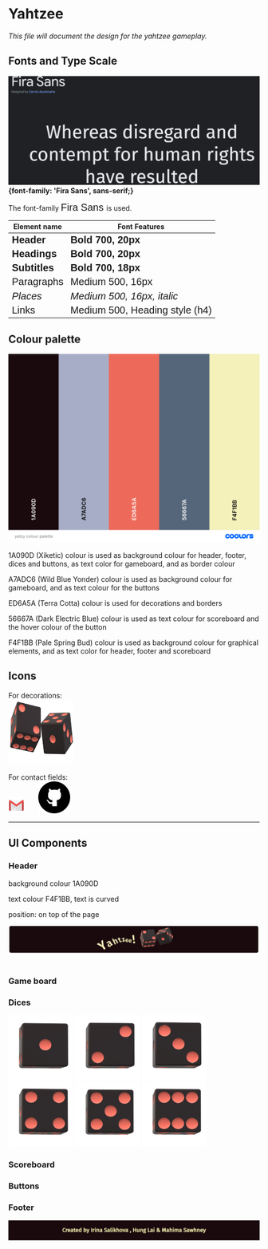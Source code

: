 # Yahtzee

*This file will document the design for the yahtzee gameplay.*
<link rel="preconnect" href="https://fonts.googleapis.com">
<link rel="preconnect" href="https://fonts.gstatic.com" crossorigin>
<link href="https://fonts.googleapis.com/css2?family=Fira+Sans:ital,wght@0,200;0,400;0,600;1,400;1,600&display=swap" rel="stylesheet">

## Fonts and Type Scale
![This is the font Fira Sans!](assets/fira_sans.png)
**{font-family: 'Fira Sans', sans-serif;}**

The font-family <span style="font-family: 'Fira Sans', sans-serif; font-size:20px;"> Fira Sans </span> is used.

| Element name   | Font Features |
| ------------ | ------------ |
|<span style="font-family: 'Fira Sans', sans-serif; font-size:20px;  font-weight:700;">  Header </span>  | <span style="font-family: 'Fira Sans', sans-serif; font-size:20px; font-weight:700;">  Bold 700, 20px </span>  |
|<span style="font-family: 'Fira Sans', sans-serif; font-size:20px; font-weight:700;">  Headings </span>  | <span style="font-family: 'Fira Sans', sans-serif; font-size:20px; font-weight:700;">  Bold 700, 20px  </span>  |
|<span style="font-family: 'Fira Sans', sans-serif; font-size:20px; font-weight:700;">  Subtitles </span>  | <span style="font-family: 'Fira Sans', sans-serif; font-size:20px; font-weight:700;">   Bold 700, 18px  </span>  |
|<span style="font-family: 'Fira Sans', sans-serif; font-size:20px; font-weight:500;">  Paragraphs </span>  | <span style="font-family: 'Fira Sans', sans-serif; font-size:20px; font-weight:500;">  Medium 500, 16px  </span>  |
|<span style="font-family: 'Fira Sans', sans-serif; font-size:20px; font-weight:500;">  _Places_ </span>  | <span style="font-family: 'Fira Sans', sans-serif; font-size:20px; font-weight:500;">  _Medium 500, 16px, italic_  </span>  |
|<span style="font-family: 'Fira Sans', sans-serif; font-size:20px; font-weight:500;"> Links</span>  | <span style="font-family: 'Fira Sans', sans-serif; font-size:20px; font-weight:500;">  Medium 500, Heading style (h4)</span>  |


## Colour palette
![This is the color palette!](assets/yatzy_colour_palette.png)

1A090D (Xiketic) colour is used as background colour for header, footer, dices and buttons, 
as text color for gameboard, and as border colour

A7ADC6 (Wild Blue Yonder) colour is used as background colour for gameboard, and as text colour for the buttons

ED6A5A (Terra Cotta) colour  is used for decorations and borders

56667A (Dark Electric Blue) colour is used as text colour for scoreboard and the hover colour of the button

F4F1BB (Pale Spring Bud) colour is used as background colour for graphical elements, 
and as text color for header, footer and scoreboard

## Icons

For decorations: <br>
<img src="assets/dices.png"  width=130px height=130px> </img>
<br>

For contact fields: <br>
![gmail](assets/gmail.png "gmail") &nbsp; &nbsp; &nbsp;
![github](assets/github.png "github") &nbsp; &nbsp; &nbsp; 

----

## UI Components

### Header

background colour 1A090D 

text colour F4F1BB, text is curved

position: on top of the page

![header](assets/header.png "header")
<br> <br>

### Game board

### Dices

<img src="assets/dice-1.png"  width=130px height=130px> </img>
<img src="assets/dice-2.png"  width=130px height=130px> </img>
<img src="assets/dice-3.png"  width=130px height=130px> </img>
<img src="assets/dice-4.png"  width=130px height=130px> </img>
<img src="assets/dice-5.png"  width=130px height=130px> </img>
<img src="assets/dice-6.png"  width=130px height=130px> </img>

### Scoreboard

### Buttons 

### Footer

![This is the footer!](assets/footer.png)